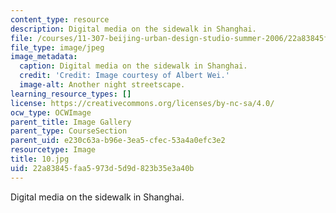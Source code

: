 ```yaml
---
content_type: resource
description: Digital media on the sidewalk in Shanghai.
file: /courses/11-307-beijing-urban-design-studio-summer-2006/22a83845faa5973d5d9d823b35e3a40b_11.jpg
file_type: image/jpeg
image_metadata:
  caption: Digital media on the sidewalk in Shanghai.
  credit: 'Credit: Image courtesy of Albert Wei.'
  image-alt: Another night streetscape.
learning_resource_types: []
license: https://creativecommons.org/licenses/by-nc-sa/4.0/
ocw_type: OCWImage
parent_title: Image Gallery
parent_type: CourseSection
parent_uid: e230c63a-b96e-3ea5-cfec-53a4a0efc3e2
resourcetype: Image
title: 10.jpg
uid: 22a83845-faa5-973d-5d9d-823b35e3a40b
---
```

Digital media on the sidewalk in Shanghai.